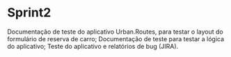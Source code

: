 # Sprint2

Documentação de teste do aplicativo Urban.Routes, para testar o layout do formulário de reserva de carro;
Documentação de teste para testar a lógica do aplicativo;
Teste do aplicativo e relatórios de bug (JIRA).
